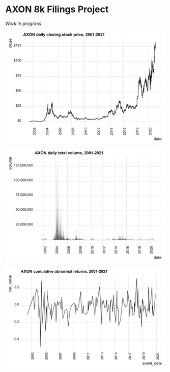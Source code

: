 # AXON 8k Filings Project

*Work in progress*

![](https://github.com/alexlusco/axon-8k-filings-scrape/blob/main/figures/axon_close.png)

![](https://github.com/alexlusco/axon-8k-filings-scrape/blob/main/figures/axon_volume.png)

![](https://github.com/alexlusco/axon-8k-filings-scrape/blob/main/figures/axon_cars.png)

